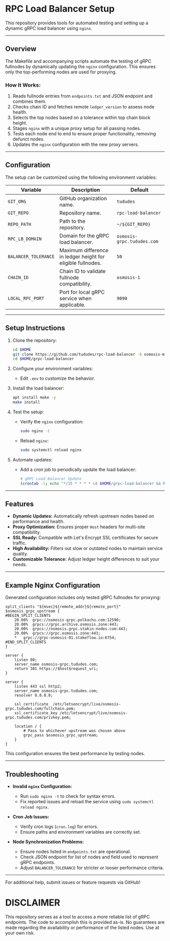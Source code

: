 
# RPC Load Balancer Setup

This repository provides tools for automated testing and setting up a dynamic gRPC load balancer using `nginx`.

---

## Overview

The Makefile and accompanying scripts automate the testing of gRPC fullnodes by dynamically updating the `nginx` configuration. This ensures only the top-performing nodes are used for proxying.

### How It Works:
1. Reads fullnode entries from `endpoints.txt` and JSON endpoint and combines them.
2. Checks chain ID and fetches remote `ledger_version` to assess node health.
3. Selects the top nodes based on a tolerance within top chain block height.
4. Stages `nginx` with a unique proxy setup for all passing nodes.
5. Tests each node end to end to ensure proper functionality, removing defunct nodes.
6. Updates the `nginx` configuration with the new proxy servers.

---

## Configuration

The setup can be customized using the following environment variables:

| Variable              | Description                                                  | Default                         |
|-----------------------|--------------------------------------------------------------|---------------------------------|
| `GIT_ORG`            | GitHub organization name.                                    | `tududes`                      |
| `GIT_REPO`           | Repository name.                                             | `rpc-load-balancer`            |
| `REPO_PATH`          | Path to the repository.                                      | `~/${GIT_REPO}`                |
| `RPC_LB_DOMAIN`      | Domain for the gRPC load balancer.                            | `osmosis-grpc.tududes.com`       |
| `BALANCER_TOLERANCE` | Maximum difference in ledger height for eligible fullnodes.  | `50`                            |
| `CHAIN_ID`           | Chain ID to validate fullnode compatibility.                 | `osmosis-1` |
| `LOCAL_RPC_PORT`     | Port for local gRPC service when applicable.                 | `9090`                        |

---

## Setup Instructions

1. Clone the repository:
   ```bash
   cd $HOME
   git clone https://github.com/tududes/rpc-load-balancer -b osmosis-mainnet-grpc grpc-load-balancer
   cd $HOME/grpc-load-balancer
   ```

2. Configure your environment variables:
   - Edit `.env` to customize the behavior.

3. Install the load balancer:
   ```bash
   apt install make -y
   make install
   ```

4. Test the setup:
   - Verify the `nginx` configuration:
     ```bash
     sudo nginx -t
     ```
   - Reload `nginx`:
     ```bash
     sudo systemctl reload nginx
     ```

5. Automate updates:
   - Add a cron job to periodically update the load balancer:
     ```bash
     # gRPC Load Balancer Update
     (crontab -l; echo "*/15 * * * * cd $HOME/grpc-load-balancer && REPO_PATH=$HOME/grpc-load-balancer make cron-nogit >> cron.log 2>&1") | crontab -
     ```

---

## Features

- **Dynamic Updates:** Automatically refresh upstream nodes based on performance and health.
- **Proxy Optimization:** Ensures proper `Host` headers for multi-site compatibility.
- **SSL Ready:** Compatible with Let's Encrypt SSL certificates for secure traffic.
- **High Availability:** Filters out slow or outdated nodes to maintain service quality.
- **Customizable Tolerance:** Adjust ledger height differences to suit your needs.

---

## Example Nginx Configuration

Generated configuration includes only tested gRPC fullnodes for proxying:

```nginx
split_clients "${msec}${remote_addr}${remote_port}" $osmosis_grpc_upstream {
#BEGIN_SPLIT_CLIENTS
	20.00%	grpc://osmosis-grpc.polkachu.com:12590;
	20.00%	grpcs://grpc.archive.osmosis.zone:443;
	20.00%	grpcs://osmosis.grpc.stakin-nodes.com:443;
	20.00%	grpcs://grpc.osmosis.zone:443;
	*	grpc://grpc-osmosis-01.stakeflow.io:6754;
#END_SPLIT_CLIENTS
}

server {
	listen 80;
	server_name osmosis-grpc.tududes.com;
	return 301 https://$host$request_uri;
}

server {
	listen 443 ssl http2;
	server_name osmosis-grpc.tududes.com;
	resolver 8.8.8.8;

	ssl_certificate	 /etc/letsencrypt/live/osmosis-grpc.tududes.com/fullchain.pem;
	ssl_certificate_key /etc/letsencrypt/live/osmosis-grpc.tududes.com/privkey.pem;

	location / {
		# Pass to whichever upstream was chosen above
		grpc_pass $osmosis_grpc_upstream;
	}
}
```

This configuration ensures the best performance by testing nodes.

---

## Troubleshooting

- **Invalid `nginx` Configuration:**
  - Run `sudo nginx -t` to check for syntax errors.
  - Fix reported issues and reload the service using `sudo systemctl reload nginx`.

- **Cron Job Issues:**
  - Verify cron logs (`cron.log`) for errors.
  - Ensure paths and environment variables are correctly set.

- **Node Synchronization Problems:**
  - Ensure nodes listed in `endpoints.txt` are operational.
  - Check JSON endpoint for list of nodes and field used to represent gRPC endpoints.
  - Adjust `BALANCER_TOLERANCE` for stricter or looser performance criteria.

---

For additional help, submit issues or feature requests via GitHub!

# DISCLAIMER
This repository serves as a tool to access a more reliable list of gRPC endpoints. The code to accomplish this is provided as-is. No guarantees are made regarding the availability or performance of the listed nodes. Use at your own risk.
